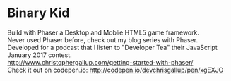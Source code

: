 # Binary Kid
Build with Phaser a Desktop and Moblie HTML5 game framework. <br>
Never used Phaser before, check out my blog series with Phaser. <br>
Developed for a podcast that I listen to "Developer Tea" their JavaScript January 2017 contest. <br>
http://www.christophergallup.com/getting-started-with-phaser/ <br>
Check it out on codepen.io: http://codepen.io/devchrisgallup/pen/xgEXJO
